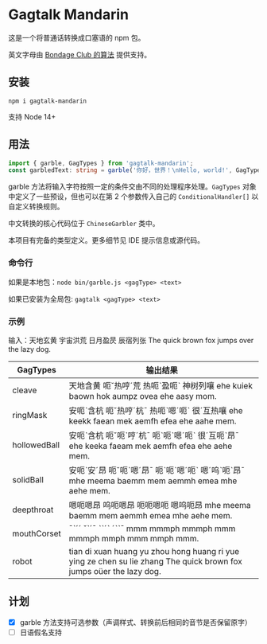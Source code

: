 # Gagtalk Mandarin

这是一个将普通话转换成口塞语的 npm 包。

英文字母由 [Bondage Club 的算法](https://gitgud.io/BondageProjects/Bondage-College/-/blob/master/BondageClub/Scripts/Speech.js) 提供支持。

## 安装

```
npm i gagtalk-mandarin
```

支持 Node 14+

## 用法

```typescript
import { garble, GagTypes } from 'gagtalk-mandarin';
const garbledText: string = garble('你好，世界！\nHello, world!', GagTypes.cleave);
```

garble 方法将输入字符按照一定的条件交由不同的处理程序处理。`GagTypes` 对象中定义了一些预设，但也可以在第 2 个参数传入自己的 `ConditionalHandler[]` 以自定义转换规则。

中文转换的核心代码位于 `ChineseGarbler` 类中。

本项目有完备的类型定义。更多细节见 IDE 提示信息或源代码。

### 命令行

如果是本地包：`node bin/garble.js <gagType> <text>`

如果已安装为全局包: `gagtalk <gagType> <text>`

### 示例

输入：天地玄黄 宇宙洪荒 日月盈昃 辰宿列张 The quick brown fox jumps over the lazy dog.

| GagTypes     | 输出结果                                |
|--------------|-----------------------------------------|
| cleave       | 天地含黄 呃ˇ热哼ˊ荒 热呃ˋ盈呃ˋ 神树列嚷 ehe kuiek baown hok aumpz ovea ehe aasy mom. |
| ringMask     | 安呃ˋ含杭 呃ˇ热哼ˊ杭ˉ 热呃ˋ嗯ˊ呃ˋ 很ˊ互热嚷 ehe keekk faean mek aemfh efea ehe aahe mem.     |
| hollowedBall | 安呃ˋ含杭 呃ˇ呃ˋ哼ˊ杭ˉ 呃ˋ呃ˋ嗯ˊ呃ˋ 很ˊ互呃ˋ昂ˉ ehe keeka faeam mek aemfh efea ehe aehe mem. |
| solidBall    | 安呃ˋ安ˊ昂 呃ˇ呃ˋ嗯ˊ昂ˉ 呃ˋ呃ˋ嗯ˊ呃ˋ 嗯ˊ呜ˋ呃ˋ昂ˉ mhe meema baemm mem aemmh emea mhe aehe mem.    |
| deepthroat   | 嗯呃嗯昂 呜呃嗯昂 呃呃嗯呃 嗯呜呃昂 mhe meema baemm mem aemmh emea mhe aehe mem.   | 
| mouthCorset  | ¯ˋˊˊ ˇˋˊ¯ ˋˋˊˋ ˊˋˋ¯ mmm mmmph mmmph mmm mmmph mmph mmm mmph mmm.  |
| robot        | tian di xuan huang yu zhou hong huang ri yue ying ze chen su lie zhang The quick brown fox jumps oüer the lazy dog.        |

## 计划

- [x] garble 方法支持可选参数（声调样式、转换前后相同的音节是否保留原字）
- [ ] 日语假名支持
